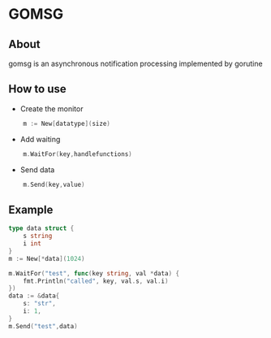 # GOMSG #

## About ##
gomsg is an asynchronous notification processing implemented by gorutine

## How to use ##

- Create the monitor
```go
    m := New[datatype](size)
```

- Add waiting
```go
    m.WaitFor(key,handlefunctions)
```

- Send data
```go
    m.Send(key,value)
```

## Example ##
```go
type data struct {
    s string
    i int
}
m := New[*data](1024)

m.WaitFor("test", func(key string, val *data) {
    fmt.Println("called", key, val.s, val.i)
})
data := &data{
    s: "str",
    i: 1,
}
m.Send("test",data)
```